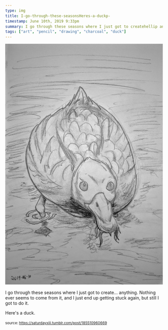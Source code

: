 ```yaml
---
type: img
title: I-go-through-these-seasonsHeres-a-duckp-
timestamp: June 10th, 2019 9:33pm
summary: I go through these seasons where I just got to createhellip anything  Nothing ever seems to come from it and I just end up getting stuck again butHeres a duckp 
tags: ["art", "pencil", "drawing", "charcoal", "duck"]
---
```

<img src="../media/185510960669.jpg"/>
                                                                                          <div class="caption"><p>I go through these seasons where I just got to create&hellip; anything.  Nothing ever seems to come from it, and I just end up getting stuck again, but still I got to do it.</p>

<p>Here's a duck.</p> </div>
                                    
                
                
                
                
                                
<small>source: https://saturdayxiii.tumblr.com/post/185510960669</small>